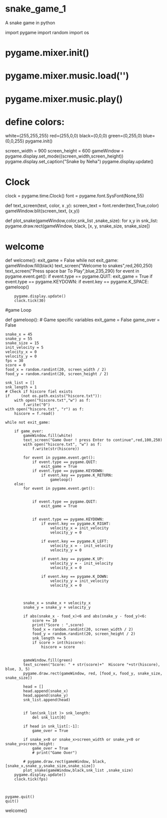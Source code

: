 # snake_game_1
A snake game in python 

import pygame
import random
import os

# pygame.mixer.init()
# pygame.mixer.music.load('')
# pygame.mixer.music.play()


# define colors:
white=(255,255,255)
red=(255,0,0)
black=(0,0,0)
green=(0,255,0)
blue=(0,0,255)
pygame.init()

screen_width = 900
screen_height = 600
gameWindow = pygame.display.set_mode((screen_width,screen_height))
pygame.display.set_caption("Snake by Neha")
pygame.display.update()
# Clock
clock = pygame.time.Clock()
font = pygame.font.SysFont(None,55)

def text_screen(text, color, x ,y):
    screen_text = font.render(text,True,color)
    gameWindow.blit(screen_text, (x,y))

def plot_snake(gameWindow,color,snk_list ,snake_size):
    for x,y in snk_list:
        pygame.draw.rect(gameWindow, black, [x, y, snake_size, snake_size])
# welcome
def welcome():
    exit_game = False
    while not exit_game:
        gameWindow.fill(black)
        text_screen("Welcome to snakes",red,260,250)
        text_screen("Press space bar To Play",blue,235,290)
        for event in pygame.event.get():
            if event.type == pygame.QUIT:
                exit_game = True
            if event.type == pygame.KEYDOWN:
                if event.key == pygame.K_SPACE:
                    gameloop()

        pygame.display.update()
        clock.tick(30)


#game Loop

def gameloop():
    # Game specific variables
    exit_game = False
    game_over = False

    snake_x = 45
    snake_y = 55
    snake_size = 15
    init_velocity = 5
    velocity_x = 0
    velocity_y = 0
    fps = 30
    score = 0
    food_x = random.randint(20, screen_width / 2)
    food_y = random.randint(20, screen_height / 2)

    snk_list = []
    snk_length = 1
    # Check if hiscore fiel exists
    if     (not os.path.exists("hiscore.txt")):
        with open("hiscore.txt","w") as f:
            f.write("0")
    with open("hiscore.txt", "r") as f:
        hiscore = f.read()

    while not exit_game:

        if game_over:
            gameWindow.fill(white)
            text_screen("Game Over ! press Enter to continue",red,100,250)
            with open("hiscore.txt", "w") as f:
                f.write(str(hiscore))

            for event in pygame.event.get():
                if event.type == pygame.QUIT:
                    exit_game = True
                if event.type == pygame.KEYDOWN:
                    if event.key == pygame.K_RETURN:
                        gameloop()
        else:
            for event in pygame.event.get():


                if event.type == pygame.QUIT:
                    exit_game = True


                if event.type == pygame.KEYDOWN:
                    if event.key == pygame.K_RIGHT:
                        velocity_x = init_velocity
                        velocity_y = 0

                    if event.key == pygame.K_LEFT:
                        velocity_x = - init_velocity
                        velocity_y = 0

                    if event.key == pygame.K_UP:
                        velocity_y = - init_velocity
                        velocity_x = 0

                    if event.key == pygame.K_DOWN:
                        velocity_y = init_velocity
                        velocity_x = 0



            snake_x = snake_x + velocity_x
            snake_y = snake_y + velocity_y

            if abs(snake_x - food_x)<6 and abs(snake_y - food_y)<6:
                score += 10
                print("Score : ",score)
                food_x = random.randint(20, screen_width / 2)
                food_y = random.randint(20, screen_height / 2)
                snk_length += 5
                if score > int(hiscore):
                    hiscore = score


            gameWindow.fill(green)
            text_screen("Score: " + str(score)+"  Hiscore "+str(hiscore), blue, 3, 5)
            pygame.draw.rect(gameWindow, red, [food_x, food_y, snake_size, snake_size])

            head = []
            head.append(snake_x)
            head.append(snake_y)
            snk_list.append(head)


            if len(snk_list )> snk_length:
                del snk_list[0]

            if head in snk_list[:-1]:
                game_over = True

            if snake_x<0 or snake_x>screen_width or snake_y<0 or snake_y>screen_height:
                game_over = True
                # print("Game Over")

            # pygame.draw.rect(gameWindow, black, [snake_x,snake_y,snake_size,snake_size])
            plot_snake(gameWindow,black,snk_list ,snake_size)
        pygame.display.update()
        clock.tick(fps)



    pygame.quit()
    quit()


welcome()
